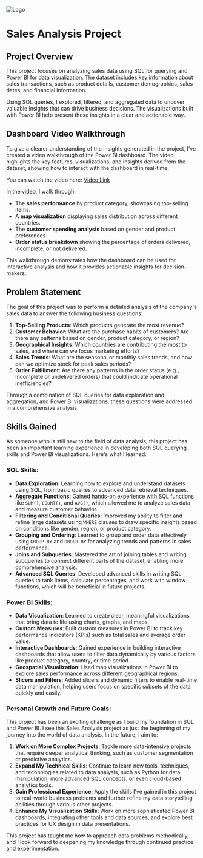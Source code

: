 
![Logo](https://www.salesforce.com/in/blog/wp-content/uploads/sites/9/2024/03/Sales-Analysis.jpg)


# Sales Analysis Project

## Project Overview
This project focuses on analyzing sales data using SQL for querying and Power BI for data visualization. The dataset includes key information about sales transactions, such as product details, customer demographics, sales dates, and financial information.

Using  SQL queries, I explored, filtered, and aggregated data to uncover valuable insights that can drive business decisions. The visualizations built with Power BI help present these insights in a clear and actionable way.

## Dashboard Video Walkthrough
To give a clearer understanding of the insights generated in the project, I’ve created a video walkthrough of the Power BI dashboard. The video highlights the key features, visualizations, and insights derived from the dataset, showing how to interact with the dashboard in real-time.

You can watch the video here: [Video Link](https://github.com/user-attachments/assets/dbf99871-fbdb-47f6-a8ca-77223b954654)

In the video, I walk through:
- The **sales performance** by product category, showcasing top-selling items.
- A **map visualization** displaying sales distribution across different countries.
- The **customer spending analysis** based on gender and product preferences.
- **Order status breakdown** showing the percentage of orders delivered, incomplete, or not delivered.

This walkthrough demonstrates how the dashboard can be used for interactive analysis and how it provides actionable insights for decision-makers.




## Problem Statement
The goal of this project was to perform a detailed analysis of the company's sales data to answer the following business questions:

1. **Top-Selling Products**: Which products generate the most revenue?
2. **Customer Behavior**: What are the purchase habits of customers? Are there any patterns based on gender, product category, or region?
3. **Geographical Insights**: Which countries are contributing the most to sales, and where can we focus marketing efforts?
4. **Sales Trends**: What are the seasonal or monthly sales trends, and how can we optimize stock for peak sales periods?
5. **Order Fulfillment**: Are there any patterns in the order status (e.g., incomplete or undelivered orders) that could indicate operational inefficiencies?

Through a combination of SQL queries for data exploration and aggregation, and Power BI visualizations, these questions were addressed in a comprehensive analysis.

## Skills Gained
As someone who is still new to the field of data analysis, this project has been an important learning experience in developing both SQL querying skills and Power BI visualizations. Here's what I learned:

### SQL Skills:
- **Data Exploration**: Learning how to explore and understand datasets using SQL, from basic queries to advanced data retrieval techniques.
- **Aggregate Functions**: Gained hands-on experience with SQL functions like `SUM()`, `COUNT()`, and `AVG()`, which allowed me to analyze sales data and measure customer behavior.
- **Filtering and Conditional Queries**: Improved my ability to filter and refine large datasets using `WHERE` clauses to draw specific insights based on conditions like gender, region, or product category.
- **Grouping and Ordering**: Learned to group and order data effectively using `GROUP BY` and `ORDER BY` for analyzing trends and patterns in sales performance.
- **Joins and Subqueries**: Mastered the art of joining tables and writing subqueries to connect different parts of the dataset, enabling more comprehensive analysis.
- **Advanced SQL Queries**: Developed advanced skills in writing SQL queries to rank items, calculate percentages, and work with window functions, which will be beneficial in future projects.

### Power BI Skills:
- **Data Visualization**: Learned to create clear, meaningful visualizations that bring data to life using charts, graphs, and maps.
- **Custom Measures**: Built custom measures in Power BI to track key performance indicators (KPIs) such as total sales and average order value.
- **Interactive Dashboards**: Gained experience in building interactive dashboards that allow users to filter data dynamically by various factors like product category, country, or time period.
- **Geospatial Visualization**: Used map visualizations in Power BI to explore sales performance across different geographical regions.
- **Slicers and Filters**: Added slicers and dynamic filters to enable real-time data manipulation, helping users focus on specific subsets of the data quickly and easily.

### Personal Growth and Future Goals:
This project has been an exciting challenge as I build my foundation in SQL and Power BI. I see this Sales Analysis project as just the beginning of my journey into the world of data analysis. In the future, I aim to:

1. **Work on More Complex Projects**: Tackle more data-intensive projects that require deeper analytical thinking, such as customer segmentation or predictive analytics.
2. **Expand My Technical Skills**: Continue to learn new tools, techniques, and technologies related to data analysis, such as Python for data manipulation, more advanced SQL concepts, or even cloud-based analytics tools.
3. **Gain Professional Experience**: Apply the skills I’ve gained in this project to real-world business problems and further refine my data storytelling abilities through various other projects.
4. **Enhance My Visualization Skills**: Work on more sophisticated Power BI dashboards, integrating other tools and data sources, and explore best practices for UX design in data presentations.

This project has taught me how to approach data problems methodically, and I look forward to deepening my knowledge through continued practice and experimentation.
